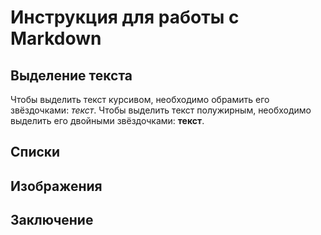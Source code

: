 # Инструкция для работы с Markdown

## Выделение текста
Чтобы выделить текст курсивом, необходимо обрамить его звёздочками: *текст*. Чтобы выделить текст полужирным, необходимо выделить его двойными звёздочками: **текст**.
## Списки

## Изображения

## Заключение